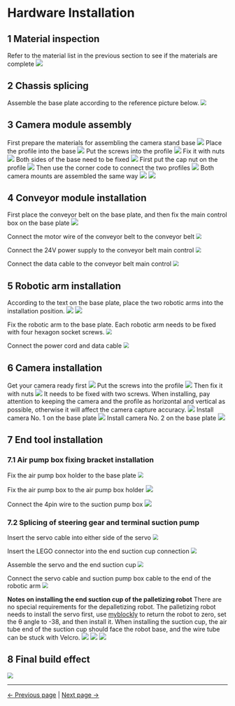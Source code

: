 # Hardware Installation

## 1 Material inspection
Refer to the material list in the previous section to see if the materials are complete
![](../resourse/update/pingpu.jpg)


## 2 Chassis splicing
Assemble the base plate according to the reference picture below.
<img src="../resourse/sorting_kit/diban.png" style="zoom:80%;" />

## 3 Camera module assembly
First prepare the materials for assembling the camera stand base
![](../resourse/update/zhijia1.jpg)
Place the profile into the base
![](../resourse/update/zhijia2.jpg)
Put the screws into the profile
![](../resourse/update/zhijia3.jpg)
Fix it with nuts
![](../resourse/update/zhijia4.jpg)
Both sides of the base need to be fixed
![](../resourse/update/zhijia5.jpg)
First put the cap nut on the profile
![](../resourse/3-VisionPickingKit/00.png)
Then use the corner code to connect the two profiles
![](../resourse/3-VisionPickingKit/02.png)
Both camera mounts are assembled the same way
![](../resourse/update/num1.jpg)
![](../resourse/update/num2.jpg)


## 4 Conveyor module installation
First place the conveyor belt on the base plate, and then fix the main control box on the base plate
![](../resourse/sorting_kit/chuansongdaikzh.png)

Connect the motor wire of the conveyor belt to the conveyor belt
<img src="../resourse/sorting_kit/dianjixian.png" style="zoom:80%;" />

Connect the 24V power supply to the conveyor belt main control
<img src="../resourse/sorting_kit/chuansongdaidianyuan.png" style="zoom:80%;" />

Connect the data cable to the conveyor belt main control
<img src="../resourse/sorting_kit/chuansongdaishujuxian.png" style="zoom:80%;" />

## 5 Robotic arm installation
According to the text on the base plate, place the two robotic arms into the installation position.
![](../resourse/update/robot1.jpg)
![](../resourse/update/robot2.jpg)

Fix the robotic arm to the base plate. Each robotic arm needs to be fixed with four hexagon socket screws.
<img src="../resourse/sorting_kit/jixiebianzhuang.png" style="zoom:80%;" />

Connect the power cord and data cable
<img src="../resourse/sorting_kit/jixiebidianyuan.png" style="zoom:80%;" />

## 6 Camera installation
Get your camera ready first
![](../resourse/update/xiangji1.png)
Put the screws into the profile
![](../resourse/update/xiangji2.jpg)
Then fix it with nuts
![](../resourse/update/xiangji3.jpg)
It needs to be fixed with two screws. When installing, pay attention to keeping the camera and the profile as horizontal and vertical as possible, otherwise it will affect the camera capture accuracy.
![](../resourse/update/xiangji4.png)
Install camera No. 1 on the base plate
![](../resourse/update/cam1.jpg)
Install camera No. 2 on the base plate
![](../resourse/update/cam2.jpg)

## 7 End tool installation
### 7.1 Air pump box fixing bracket installation
Fix the air pump box holder to the base plate
<img src="../resourse/sorting_kit/qibengjaizi.png" style="zoom:80%;" />

Fix the air pump box to the air pump box holder
<img src="../resourse/sorting_kit/qibenganzhuang.png" style="zoom:100%;" />

Connect the 4pin wire to the suction pump box
<img src="../resourse/sorting_kit/qibengxian.png" style="zoom:100%;" />

### 7.2 Splicing of steering gear and terminal suction pump
Insert the servo cable into either side of the servo
<img src="../resourse/sorting_kit/duojixian.png" style="zoom:80%;" />

Insert the LEGO connector into the end suction cup connection
<img src="../resourse/sorting_kit/legao.png" style="zoom:80%;" />

Assemble the servo and the end suction cup
<img src="../resourse/sorting_kit/duoji+xipan.png" style="zoom:80%;" />

Connect the servo cable and suction pump box cable to the end of the robotic arm
<img src="../resourse/sorting_kit/duoji+xibeng.png" style="zoom:80%;" />

**Notes on installing the end suction cup of the palletizing robot**
There are no special requirements for the depalletizing robot. The palletizing robot needs to install the servo first, use [myblockly](./2.3-Softwareinstallation.md) to return the robot to zero, set the θ angle to -38, and then install it. When installing the suction cup, the air tube end of the suction cup should face the robot base, and the wire tube can be stuck with Velcro.
<img src="../resourse/33.png" style="zoom:100%; " />
<img src="../resourse/34.png" style="zoom:100%; " />
<img src="../resourse/35.jpg" style="zoom:100%; " />


## 8 Final build effect
<img src="../resourse/sorting_kit/ultrarm_sorting_kit.jpg" style="zoom:80%;" />

---
[← Previous page](./2.1-HardwareIntroduction.md) | [Next page → ](./2.3-Softwareinstallation.MD)